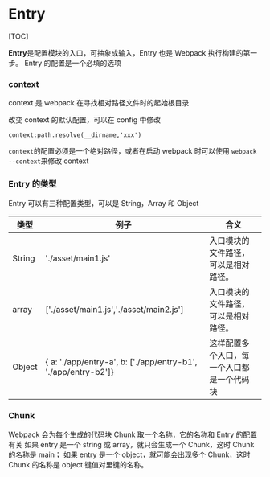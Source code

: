 # Entry

[TOC]

**Entry**是配置模块的入口，可抽象成输入，Entry 也是 Webpack 执行构建的第一步。
Entry 的配置是一个必填的选项

### context

context 是 webpack 在寻找相对路径文件时的起始根目录

改变 context 的默认配置，可以在 config 中修改

```webpack
context:path.resolve(__dirname,'xxx')
```

`context`的配置必须是一个绝对路径，或者在启动 webpack 时可以使用 `webpack --context`来修改 context

### Entry 的类型

Entry 可以有三种配置类型，可以是 String，Array 和 Object

| 类型   | 例子                                                           | 含义                                       |
| ------ | -------------------------------------------------------------- | ------------------------------------------ |
| String | './asset/main1.js'                                             | 入口模块的文件路径，可以是相对路径。       |
| array  | ['./asset/main1.js','./asset/main2.js']                        | 入口模块的文件路径，可以是相对路径。       |
| Object | { a: './app/entry-a', b: ['./app/entry-b1', './app/entry-b2']} | 这样配置多个入口，每一个入口都是一个代码块 |

### Chunk

Webpack 会为每个生成的代码块 Chunk 取一个名称，它的名称和 Entry 的配置有关
如果 entry 是一个 string 或 array，就只会生成一个 Chunk，这时 Chunk 的名称是 main；
如果 entry 是一个 object，就可能会出现多个 Chunk，这时 Chunk 的名称是 object 键值对里键的名称。
